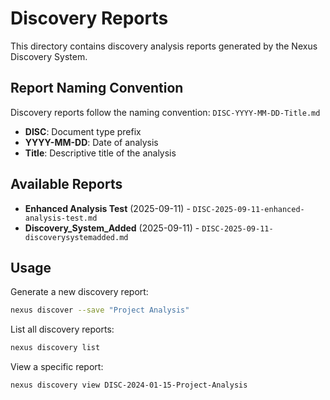 # Discovery Reports

This directory contains discovery analysis reports generated by the Nexus Discovery System.

## Report Naming Convention

Discovery reports follow the naming convention: `DISC-YYYY-MM-DD-Title.md`

- **DISC**: Document type prefix
- **YYYY-MM-DD**: Date of analysis
- **Title**: Descriptive title of the analysis

## Available Reports

- **Enhanced Analysis Test** (2025-09-11) - `DISC-2025-09-11-enhanced-analysis-test.md`
- **Discovery_System_Added** (2025-09-11) - `DISC-2025-09-11-discoverysystemadded.md`

## Usage

Generate a new discovery report:
```bash
nexus discover --save "Project Analysis"
```

List all discovery reports:
```bash
nexus discovery list
```

View a specific report:
```bash
nexus discovery view DISC-2024-01-15-Project-Analysis
```